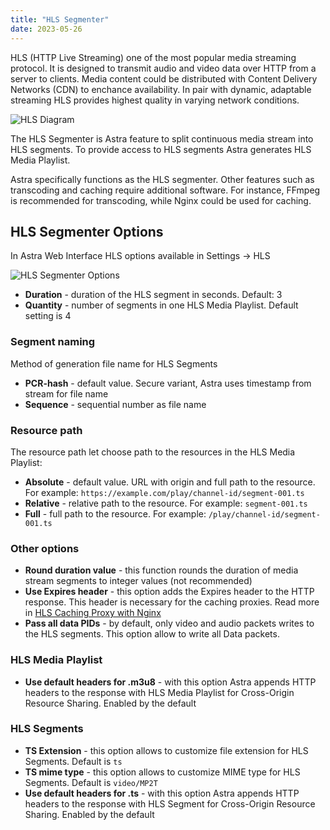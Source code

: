 ```yaml
---
title: "HLS Segmenter"
date: 2023-05-26
---
```


HLS (HTTP Live Streaming) one of the most popular media streaming protocol. It is designed to transmit audio and video data over HTTP from a server to clients. Media content could be distributed with Content Delivery Networks (CDN) to enchance availability. In pair with dynamic, adaptable streaming HLS provides highest quality in varying network conditions.

![HLS Diagram](https://cdn.cesbo.com/help/astra/delivery/hls.svg)

The HLS Segmenter is Astra feature to split continuous media stream into HLS segments. To provide access to HLS segments Astra generates HLS Media Playlist.

Astra specifically functions as the HLS segmenter. Other features such as transcoding and caching require additional software. For instance, FFmpeg is recommended for transcoding, while Nginx could be used for caching.

## HLS Segmenter Options

In Astra Web Interface HLS options available in Settings -> HLS

![HLS Segmenter Options](https://cdn.cesbo.com/help/astra/delivery/hls-options.png)

- **Duration** - duration of the HLS segment in seconds. Default: 3
- **Quantity** - number of segments in one HLS Media Playlist. Default setting is 4

### Segment naming

Method of generation file name for HLS Segments

- **PCR-hash** - default value. Secure variant, Astra uses timestamp from stream for file name
- **Sequence** - sequential number as file name

### Resource path

The resource path let choose path to the resources in the HLS Media Playlist:

- **Absolute** - default value. URL with origin and full path to the resource. For example: `https://example.com/play/channel-id/segment-001.ts`
- **Relative** - relative path to the resource. For example: `segment-001.ts`
- **Full** - full path to the resource. For example: `/play/channel-id/segment-001.ts`

### Other options

- **Round duration value** - this function rounds the duration of media stream segments to integer values (not recommended)
- **Use Expires header** - this option adds the Expires header to the HTTP response. This header is necessary for the caching proxies. Read more in [HLS Caching Proxy with Nginx](../../../misc/tools-and-utilities/network/hls-caching-proxy-with-nginx)
- **Pass all data PIDs** - by default, only video and audio packets writes to the HLS segments. This option allow to write all Data packets.

### HLS Media Playlist

- **Use default headers for .m3u8** - with this option Astra appends HTTP headers to the response with HLS Media Playlist for Cross-Origin Resource Sharing. Enabled by the default

### HLS Segments

- **TS Extension** - this option allows to customize file extension for HLS Segments. Default is `ts`
- **TS mime type** - this option allows to customize MIME type for HLS Segments. Default is `video/MP2T`
- **Use default headers for .ts** - with this option Astra appends HTTP headers to the response with HLS Segment for Cross-Origin Resource Sharing. Enabled by the default
